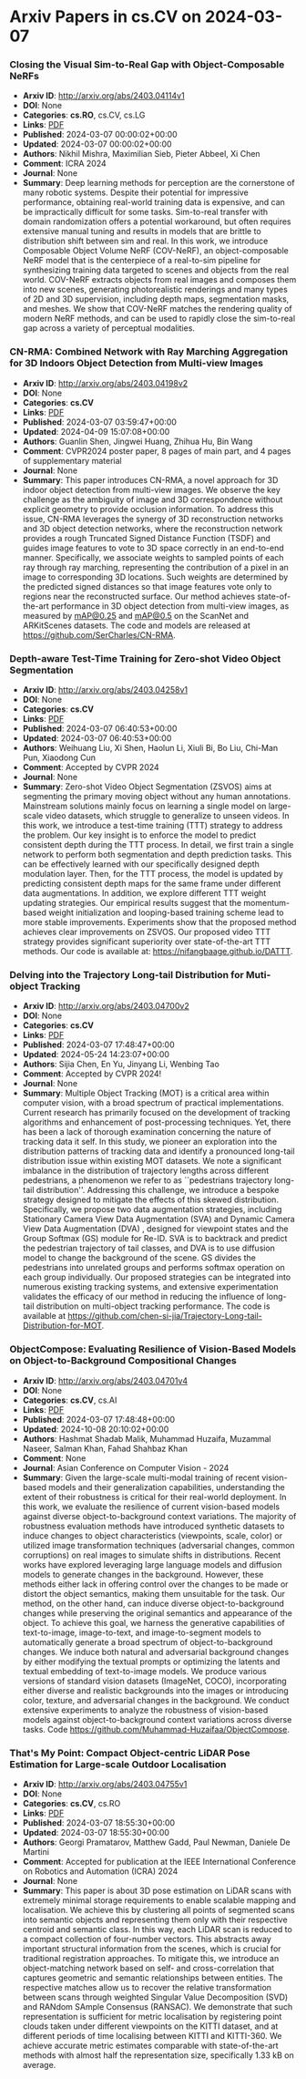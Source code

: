 # Arxiv Papers in cs.CV on 2024-03-07
### Closing the Visual Sim-to-Real Gap with Object-Composable NeRFs
- **Arxiv ID**: http://arxiv.org/abs/2403.04114v1
- **DOI**: None
- **Categories**: **cs.RO**, cs.CV, cs.LG
- **Links**: [PDF](http://arxiv.org/pdf/2403.04114v1)
- **Published**: 2024-03-07 00:00:02+00:00
- **Updated**: 2024-03-07 00:00:02+00:00
- **Authors**: Nikhil Mishra, Maximilian Sieb, Pieter Abbeel, Xi Chen
- **Comment**: ICRA 2024
- **Journal**: None
- **Summary**: Deep learning methods for perception are the cornerstone of many robotic systems. Despite their potential for impressive performance, obtaining real-world training data is expensive, and can be impractically difficult for some tasks. Sim-to-real transfer with domain randomization offers a potential workaround, but often requires extensive manual tuning and results in models that are brittle to distribution shift between sim and real. In this work, we introduce Composable Object Volume NeRF (COV-NeRF), an object-composable NeRF model that is the centerpiece of a real-to-sim pipeline for synthesizing training data targeted to scenes and objects from the real world. COV-NeRF extracts objects from real images and composes them into new scenes, generating photorealistic renderings and many types of 2D and 3D supervision, including depth maps, segmentation masks, and meshes. We show that COV-NeRF matches the rendering quality of modern NeRF methods, and can be used to rapidly close the sim-to-real gap across a variety of perceptual modalities.



### CN-RMA: Combined Network with Ray Marching Aggregation for 3D Indoors Object Detection from Multi-view Images
- **Arxiv ID**: http://arxiv.org/abs/2403.04198v2
- **DOI**: None
- **Categories**: **cs.CV**
- **Links**: [PDF](http://arxiv.org/pdf/2403.04198v2)
- **Published**: 2024-03-07 03:59:47+00:00
- **Updated**: 2024-04-09 15:07:08+00:00
- **Authors**: Guanlin Shen, Jingwei Huang, Zhihua Hu, Bin Wang
- **Comment**: CVPR2024 poster paper, 8 pages of main part, and 4 pages of
  supplementary material
- **Journal**: None
- **Summary**: This paper introduces CN-RMA, a novel approach for 3D indoor object detection from multi-view images. We observe the key challenge as the ambiguity of image and 3D correspondence without explicit geometry to provide occlusion information. To address this issue, CN-RMA leverages the synergy of 3D reconstruction networks and 3D object detection networks, where the reconstruction network provides a rough Truncated Signed Distance Function (TSDF) and guides image features to vote to 3D space correctly in an end-to-end manner. Specifically, we associate weights to sampled points of each ray through ray marching, representing the contribution of a pixel in an image to corresponding 3D locations. Such weights are determined by the predicted signed distances so that image features vote only to regions near the reconstructed surface. Our method achieves state-of-the-art performance in 3D object detection from multi-view images, as measured by mAP@0.25 and mAP@0.5 on the ScanNet and ARKitScenes datasets. The code and models are released at https://github.com/SerCharles/CN-RMA.



### Depth-aware Test-Time Training for Zero-shot Video Object Segmentation
- **Arxiv ID**: http://arxiv.org/abs/2403.04258v1
- **DOI**: None
- **Categories**: **cs.CV**
- **Links**: [PDF](http://arxiv.org/pdf/2403.04258v1)
- **Published**: 2024-03-07 06:40:53+00:00
- **Updated**: 2024-03-07 06:40:53+00:00
- **Authors**: Weihuang Liu, Xi Shen, Haolun Li, Xiuli Bi, Bo Liu, Chi-Man Pun, Xiaodong Cun
- **Comment**: Accepted by CVPR 2024
- **Journal**: None
- **Summary**: Zero-shot Video Object Segmentation (ZSVOS) aims at segmenting the primary moving object without any human annotations. Mainstream solutions mainly focus on learning a single model on large-scale video datasets, which struggle to generalize to unseen videos. In this work, we introduce a test-time training (TTT) strategy to address the problem. Our key insight is to enforce the model to predict consistent depth during the TTT process. In detail, we first train a single network to perform both segmentation and depth prediction tasks. This can be effectively learned with our specifically designed depth modulation layer. Then, for the TTT process, the model is updated by predicting consistent depth maps for the same frame under different data augmentations. In addition, we explore different TTT weight updating strategies. Our empirical results suggest that the momentum-based weight initialization and looping-based training scheme lead to more stable improvements. Experiments show that the proposed method achieves clear improvements on ZSVOS. Our proposed video TTT strategy provides significant superiority over state-of-the-art TTT methods. Our code is available at: https://nifangbaage.github.io/DATTT.



### Delving into the Trajectory Long-tail Distribution for Muti-object Tracking
- **Arxiv ID**: http://arxiv.org/abs/2403.04700v2
- **DOI**: None
- **Categories**: **cs.CV**
- **Links**: [PDF](http://arxiv.org/pdf/2403.04700v2)
- **Published**: 2024-03-07 17:48:47+00:00
- **Updated**: 2024-05-24 14:23:07+00:00
- **Authors**: Sijia Chen, En Yu, Jinyang Li, Wenbing Tao
- **Comment**: Accepted by CVPR 2024!
- **Journal**: None
- **Summary**: Multiple Object Tracking (MOT) is a critical area within computer vision, with a broad spectrum of practical implementations. Current research has primarily focused on the development of tracking algorithms and enhancement of post-processing techniques. Yet, there has been a lack of thorough examination concerning the nature of tracking data it self. In this study, we pioneer an exploration into the distribution patterns of tracking data and identify a pronounced long-tail distribution issue within existing MOT datasets. We note a significant imbalance in the distribution of trajectory lengths across different pedestrians, a phenomenon we refer to as ``pedestrians trajectory long-tail distribution''. Addressing this challenge, we introduce a bespoke strategy designed to mitigate the effects of this skewed distribution. Specifically, we propose two data augmentation strategies, including Stationary Camera View Data Augmentation (SVA) and Dynamic Camera View Data Augmentation (DVA) , designed for viewpoint states and the Group Softmax (GS) module for Re-ID. SVA is to backtrack and predict the pedestrian trajectory of tail classes, and DVA is to use diffusion model to change the background of the scene. GS divides the pedestrians into unrelated groups and performs softmax operation on each group individually. Our proposed strategies can be integrated into numerous existing tracking systems, and extensive experimentation validates the efficacy of our method in reducing the influence of long-tail distribution on multi-object tracking performance. The code is available at https://github.com/chen-si-jia/Trajectory-Long-tail-Distribution-for-MOT.



### ObjectCompose: Evaluating Resilience of Vision-Based Models on Object-to-Background Compositional Changes
- **Arxiv ID**: http://arxiv.org/abs/2403.04701v4
- **DOI**: None
- **Categories**: **cs.CV**, cs.AI
- **Links**: [PDF](http://arxiv.org/pdf/2403.04701v4)
- **Published**: 2024-03-07 17:48:48+00:00
- **Updated**: 2024-10-08 20:10:02+00:00
- **Authors**: Hashmat Shadab Malik, Muhammad Huzaifa, Muzammal Naseer, Salman Khan, Fahad Shahbaz Khan
- **Comment**: None
- **Journal**: Asian Conference on Computer Vision - 2024
- **Summary**: Given the large-scale multi-modal training of recent vision-based models and their generalization capabilities, understanding the extent of their robustness is critical for their real-world deployment. In this work, we evaluate the resilience of current vision-based models against diverse object-to-background context variations. The majority of robustness evaluation methods have introduced synthetic datasets to induce changes to object characteristics (viewpoints, scale, color) or utilized image transformation techniques (adversarial changes, common corruptions) on real images to simulate shifts in distributions. Recent works have explored leveraging large language models and diffusion models to generate changes in the background. However, these methods either lack in offering control over the changes to be made or distort the object semantics, making them unsuitable for the task. Our method, on the other hand, can induce diverse object-to-background changes while preserving the original semantics and appearance of the object. To achieve this goal, we harness the generative capabilities of text-to-image, image-to-text, and image-to-segment models to automatically generate a broad spectrum of object-to-background changes. We induce both natural and adversarial background changes by either modifying the textual prompts or optimizing the latents and textual embedding of text-to-image models. We produce various versions of standard vision datasets (ImageNet, COCO), incorporating either diverse and realistic backgrounds into the images or introducing color, texture, and adversarial changes in the background. We conduct extensive experiments to analyze the robustness of vision-based models against object-to-background context variations across diverse tasks. Code https://github.com/Muhammad-Huzaifaa/ObjectCompose.



### That's My Point: Compact Object-centric LiDAR Pose Estimation for Large-scale Outdoor Localisation
- **Arxiv ID**: http://arxiv.org/abs/2403.04755v1
- **DOI**: None
- **Categories**: **cs.CV**, cs.RO
- **Links**: [PDF](http://arxiv.org/pdf/2403.04755v1)
- **Published**: 2024-03-07 18:55:30+00:00
- **Updated**: 2024-03-07 18:55:30+00:00
- **Authors**: Georgi Pramatarov, Matthew Gadd, Paul Newman, Daniele De Martini
- **Comment**: Accepted for publication at the IEEE International Conference on
  Robotics and Automation (ICRA) 2024
- **Journal**: None
- **Summary**: This paper is about 3D pose estimation on LiDAR scans with extremely minimal storage requirements to enable scalable mapping and localisation. We achieve this by clustering all points of segmented scans into semantic objects and representing them only with their respective centroid and semantic class. In this way, each LiDAR scan is reduced to a compact collection of four-number vectors. This abstracts away important structural information from the scenes, which is crucial for traditional registration approaches. To mitigate this, we introduce an object-matching network based on self- and cross-correlation that captures geometric and semantic relationships between entities. The respective matches allow us to recover the relative transformation between scans through weighted Singular Value Decomposition (SVD) and RANdom SAmple Consensus (RANSAC). We demonstrate that such representation is sufficient for metric localisation by registering point clouds taken under different viewpoints on the KITTI dataset, and at different periods of time localising between KITTI and KITTI-360. We achieve accurate metric estimates comparable with state-of-the-art methods with almost half the representation size, specifically 1.33 kB on average.



